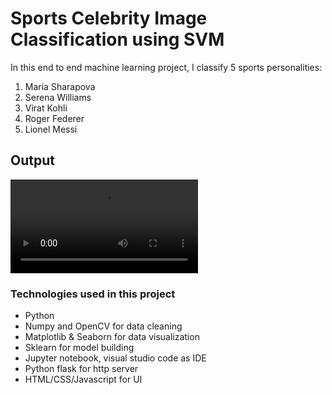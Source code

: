 # Sports Celebrity Image Classification using SVM

In this end to end machine learning project, I classify 5 sports personalities:
1. Maria Sharapova
2. Serena Williams
3. Virat Kohli
4. Roger Federer
5. Lionel Messi 

## Output
<video src="https://user-images.githubusercontent.com/26554853/188327299-cb170a5b-03e8-42c7-9917-7b185e3350b0.webm" controls="controls" style="max-width: 730px;">
</video>

### Technologies used in this project
- Python
- Numpy and OpenCV for data cleaning
- Matplotlib & Seaborn for data visualization
- Sklearn for model building
- Jupyter notebook, visual studio code as IDE
- Python flask for http server
- HTML/CSS/Javascript for UI



